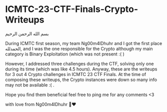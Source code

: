# ICMTC-23-CTF-Finals-Crypto-Writeups
بسم الله الرحمن الرحيم

During ICMTC first season, my team Ng00m4lDhuhr and I got the first place الحمدلله, and I was the one responsible for the Crypto although my main category is Binary Exploitation (which was not present :( )

However, I addressed three challenges during the CTF, solving only one during its time (which was like 4.5 hours). Anyway, these are the writeups for 3 out 4 Crypto challenges in ICMTC 23 CTF Finals. At the time of composing these writeups, the Crypto instances were down so many info may not be available :( .

Hope you find them beneficial feel free to ping me for any comments <3 


with love from Ng00m4lDhuhr 💫❤️


